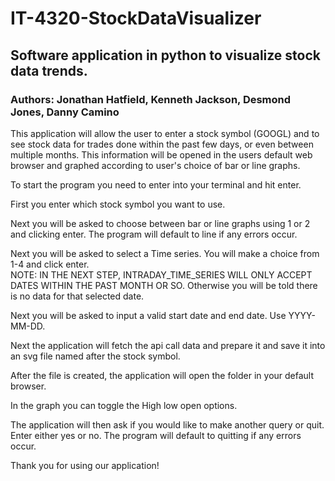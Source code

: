 # IT-4320-StockDataVisualizer
## Software application in python to visualize stock data trends.

### Authors: Jonathan Hatfield, Kenneth Jackson, Desmond Jones, Danny Camino

This application will allow the user to enter a stock symbol (GOOGL) and to see stock data for trades done within the past few days, or even between multiple months. This information will be opened in the users default web browser and graphed according to user's choice of bar or line graphs.
 
To start the program you need to enter <Python main.py> into your terminal and hit enter.

First you enter which stock symbol you want to use. 

Next you will be asked to choose between bar or line graphs using 1 or 2 and clicking enter. The program will default to line if any errors occur. 

Next you will be asked to select a Time series. You will make a choice from 1-4 and click enter.  
NOTE: IN THE NEXT STEP, INTRADAY_TIME_SERIES WILL ONLY ACCEPT DATES WITHIN THE PAST MONTH OR SO. Otherwise you will be told there is no data for that selected date. 

Next you will be asked to input a valid start date and end date. Use YYYY-MM-DD. 

Next the application will fetch the api call data and prepare it and save it into an svg file named after the stock symbol. 

After the file is created, the application will open the folder in your default browser. 

In the graph you can toggle the High low open options.

The application will then ask if you would like to make another query or quit. Enter either yes or no. The program will default to quitting if any errors occur. 

Thank you for using our application!




